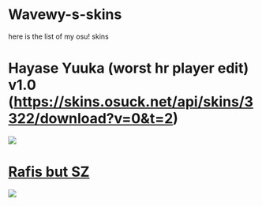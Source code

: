 # Wavewy-s-skins
here is the list of my osu! skins

# Hayase Yuuka (worst hr player edit) v1.0 (https://skins.osuck.net/api/skins/3322/download?v=0&t=2)
![](https://i.imgur.com/a/DUweZts.png)

# [Rafis but SZ](https://mega.nz/file/nldlHYBa#oEZflF9oFj2BnmV4y5O2Jgp8wDd4aqvONfO029zWd3c)
![](https://i.imgur.com/a/JJzb9Jk.png)
